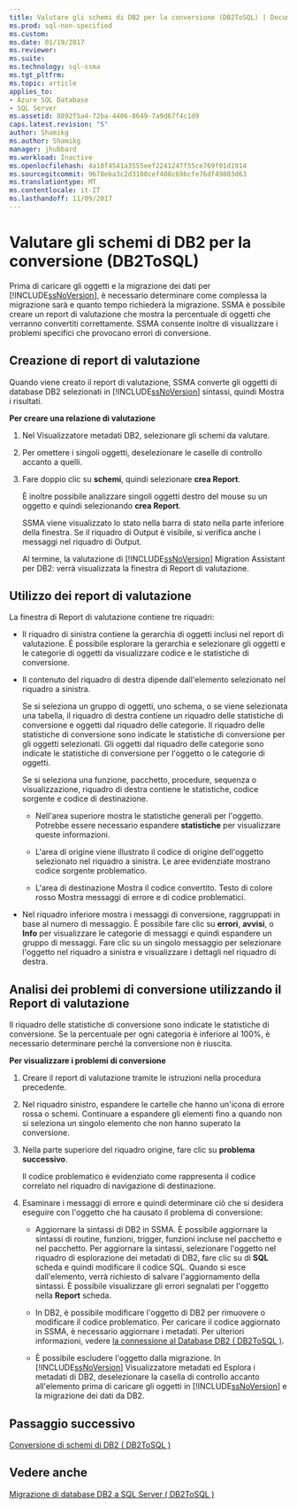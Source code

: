 ```yaml
---
title: Valutare gli schemi di DB2 per la conversione (DB2ToSQL) | Documenti Microsoft
ms.prod: sql-non-specified
ms.custom: 
ms.date: 01/19/2017
ms.reviewer: 
ms.suite: 
ms.technology: sql-ssma
ms.tgt_pltfrm: 
ms.topic: article
applies_to:
- Azure SQL Database
- SQL Server
ms.assetid: 8892f5a4-72ba-4406-8649-7a9d67f4c1d9
caps.latest.revision: "5"
author: Shamikg
ms.author: Shamikg
manager: jhubbard
ms.workload: Inactive
ms.openlocfilehash: 4a18f4541a3555eef2241247f55ce769f01d1914
ms.sourcegitcommit: 9678eba3c2d3100cef408c69bcfe76df49803d63
ms.translationtype: MT
ms.contentlocale: it-IT
ms.lasthandoff: 11/09/2017
---
```

# <a name="assessing-db2-schemas-for-conversion-db2tosql"></a>Valutare gli schemi di DB2 per la conversione (DB2ToSQL)
Prima di caricare gli oggetti e la migrazione dei dati per [!INCLUDE[ssNoVersion](../../includes/ssnoversion_md.md)], è necessario determinare come complessa la migrazione sarà e quanto tempo richiederà la migrazione. SSMA è possibile creare un report di valutazione che mostra la percentuale di oggetti che verranno convertiti correttamente. SSMA consente inoltre di visualizzare i problemi specifici che provocano errori di conversione.  
  
## <a name="creating-assessment-reports"></a>Creazione di report di valutazione  
Quando viene creato il report di valutazione, SSMA converte gli oggetti di database DB2 selezionati in [!INCLUDE[ssNoVersion](../../includes/ssnoversion_md.md)] sintassi, quindi Mostra i risultati.  
  
**Per creare una relazione di valutazione**  
  
1.  Nel Visualizzatore metadati DB2, selezionare gli schemi da valutare.  
  
2.  Per omettere i singoli oggetti, deselezionare le caselle di controllo accanto a quelli.  
  
3.  Fare doppio clic su **schemi**, quindi selezionare **crea Report**.  
  
    È inoltre possibile analizzare singoli oggetti destro del mouse su un oggetto e quindi selezionando **crea Report**.  
  
    SSMA viene visualizzato lo stato nella barra di stato nella parte inferiore della finestra. Se il riquadro di Output è visibile, si verifica anche i messaggi nel riquadro di Output.  
  
    Al termine, la valutazione di [!INCLUDE[ssNoVersion](../../includes/ssnoversion_md.md)] Migration Assistant per DB2: verrà visualizzata la finestra di Report di valutazione.  
  
## <a name="using-assessment-reports"></a>Utilizzo dei report di valutazione  
La finestra di Report di valutazione contiene tre riquadri:  
  
-   Il riquadro di sinistra contiene la gerarchia di oggetti inclusi nel report di valutazione. È possibile esplorare la gerarchia e selezionare gli oggetti e le categorie di oggetti da visualizzare codice e le statistiche di conversione.  
  
-   Il contenuto del riquadro di destra dipende dall'elemento selezionato nel riquadro a sinistra.  
  
    Se si seleziona un gruppo di oggetti, uno schema, o se viene selezionata una tabella, il riquadro di destra contiene un riquadro delle statistiche di conversione e oggetti dal riquadro delle categorie. Il riquadro delle statistiche di conversione sono indicate le statistiche di conversione per gli oggetti selezionati. Gli oggetti dal riquadro delle categorie sono indicate le statistiche di conversione per l'oggetto o le categorie di oggetti.  
  
    Se si seleziona una funzione, pacchetto, procedure, sequenza o visualizzazione, riquadro di destra contiene le statistiche, codice sorgente e codice di destinazione.  
  
    -   Nell'area superiore mostra le statistiche generali per l'oggetto. Potrebbe essere necessario espandere **statistiche** per visualizzare queste informazioni.  
  
    -   L'area di origine viene illustrato il codice di origine dell'oggetto selezionato nel riquadro a sinistra. Le aree evidenziate mostrano codice sorgente problematico.  
  
    -   L'area di destinazione Mostra il codice convertito. Testo di colore rosso Mostra messaggi di errore e di codice problematici.  
  
-   Nel riquadro inferiore mostra i messaggi di conversione, raggruppati in base al numero di messaggio. È possibile fare clic su **errori**, **avvisi**, o **Info** per visualizzare le categorie di messaggi e quindi espandere un gruppo di messaggi. Fare clic su un singolo messaggio per selezionare l'oggetto nel riquadro a sinistra e visualizzare i dettagli nel riquadro di destra.  
  
## <a name="analyzing-conversion-problems-by-using-the-assessment-report"></a>Analisi dei problemi di conversione utilizzando il Report di valutazione  
Il riquadro delle statistiche di conversione sono indicate le statistiche di conversione. Se la percentuale per ogni categoria è inferiore al 100%, è necessario determinare perché la conversione non è riuscita.  
  
**Per visualizzare i problemi di conversione**  
  
1.  Creare il report di valutazione tramite le istruzioni nella procedura precedente.  
  
2.  Nel riquadro sinistro, espandere le cartelle che hanno un'icona di errore rossa o schemi. Continuare a espandere gli elementi fino a quando non si seleziona un singolo elemento che non hanno superato la conversione.  
  
3.  Nella parte superiore del riquadro origine, fare clic su **problema successivo**.  
  
    Il codice problematico è evidenziato come rappresenta il codice correlato nel riquadro di navigazione di destinazione.  
  
4.  Esaminare i messaggi di errore e quindi determinare ciò che si desidera eseguire con l'oggetto che ha causato il problema di conversione:  
  
    -   Aggiornare la sintassi di DB2 in SSMA. È possibile aggiornare la sintassi di routine, funzioni, trigger, funzioni incluse nel pacchetto e nel pacchetto. Per aggiornare la sintassi, selezionare l'oggetto nel riquadro di esplorazione dei metadati di DB2, fare clic su di **SQL** scheda e quindi modificare il codice SQL. Quando si esce dall'elemento, verrà richiesto di salvare l'aggiornamento della sintassi. È possibile visualizzare gli errori segnalati per l'oggetto nella **Report** scheda.  
  
    -   In DB2, è possibile modificare l'oggetto di DB2 per rimuovere o modificare il codice problematico. Per caricare il codice aggiornato in SSMA, è necessario aggiornare i metadati. Per ulteriori informazioni, vedere [la connessione al Database DB2 &#40; DB2ToSQL &#41;](../../ssma/db2/connecting-to-db2-database-db2tosql.md).  
  
    -   È possibile escludere l'oggetto dalla migrazione. In [!INCLUDE[ssNoVersion](../../includes/ssnoversion_md.md)] Visualizzatore metadati ed Esplora i metadati di DB2, deselezionare la casella di controllo accanto all'elemento prima di caricare gli oggetti in [!INCLUDE[ssNoVersion](../../includes/ssnoversion_md.md)] e la migrazione dei dati da DB2.  
  
## <a name="next-step"></a>Passaggio successivo  
[Conversione di schemi di DB2 &#40; DB2ToSQL &#41;](../../ssma/db2/converting-db2-schemas-db2tosql.md)  
  
## <a name="see-also"></a>Vedere anche  
[Migrazione di database DB2 a SQL Server &#40; DB2ToSQL &#41;](../../ssma/db2/migrating-db2-databases-to-sql-server-db2tosql.md)  
  
